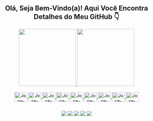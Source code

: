 ## <div align="center">Olá, Seja Bem-Vindo(a)! Aqui Você Encontra Detalhes do Meu GitHub 👇</div>
<div align="center">
  <a href="https://github.com/jsgomesjr">
  <img height="180em" src="https://github-readme-stats.vercel.app/api?username=jsgomesjr&show_icons=true&theme=codeSTACKr&border_radius=20px&border_color=ffffff&bg_color=101010&include_all_commits=true&count_private=true"/>
  <img height="180em" src="https://github-readme-stats.vercel.app/api/top-langs/?username=jsgomesjr&layout=compact&langs_count=8&theme=codeSTACKr&border_radius=20px&border_color=ffffff&bg_color=101010"/>
</div>
  
<div style="display: inline_block" align="center"><br>
  <img title="HTML" align="center" alt="Jose-HTML" height="30" width="40" src="https://cdn.jsdelivr.net/gh/devicons/devicon/icons/html5/html5-original.svg">
  <img title="CSS" align="center" alt="Jose-CSS" height="30" width="40" src="https://cdn.jsdelivr.net/gh/devicons/devicon/icons/css3/css3-original.svg">
  <img title="Bootstrap" align="center" alt="Jose-Bootstrap" height="30" width="40" src="https://cdn.jsdelivr.net/gh/devicons/devicon/icons/bootstrap/bootstrap-original.svg">
  <img title="JavaScript" align="center" alt="Jose-JS" height="30" width="40" src="https://cdn.jsdelivr.net/gh/devicons/devicon/icons/javascript/javascript-original.svg">
  <img title="jQuery" align="center" alt="Jose-jQuery" height="30" width="40" src="https://cdn.jsdelivr.net/gh/devicons/devicon/icons/jquery/jquery-original.svg">
  <img title="PHP" align="center" alt="Jose-PHP" height="30" width="40" src="https://cdn.jsdelivr.net/gh/devicons/devicon/icons/php/php-original.svg">
  <img title="Laravel" align="center" alt="Jose-Laravel" height="30" width="40" src="https://cdn.jsdelivr.net/gh/devicons/devicon/icons/laravel/laravel-plain.svg">
  <img title="MySQL" align="center" alt="Jose-MySql" height="30" width="40" src="https://cdn.jsdelivr.net/gh/devicons/devicon/icons/mysql/mysql-original-wordmark.svg">
  <img title="WordPress" align="center" alt="Jose-WordPress" height="30" width="40" src="https://cdn.jsdelivr.net/gh/devicons/devicon/icons/wordpress/wordpress-plain.svg">
</div>
  
  ##
 
<div align="center">
  <a href="https://www.instagram.com/jsgomesjr/" target="_blank"><img src="https://img.shields.io/badge/-Instagram-%23E4405F?style=for-the-badge&logo=instagram&logoColor=white" target="_blank"></a>
  <a href="https://www.facebook.com/jsgomesjr" target="_blank"><img src="https://img.shields.io/badge/Facebook-1877F2?style=for-the-badge&logo=facebook&logoColor=white"_blank"></a>
  <a href="https://twitter.com/jsgomesjr" target="_blank"><img src="https://img.shields.io/badge/Twitter-1DA1F2?style=for-the-badge&logo=twitter&logoColor=white" target="_blank"></a>
  <a href = "mailto:contact.jsgomesjr@gmail.com"><img src="https://img.shields.io/badge/-Gmail-%23333?style=for-the-badge&logo=gmail&logoColor=white" 
  target="_blank"></a>
  <a href="https://www.linkedin.com/in/jsgomesjr/" target="_blank"><img src="https://img.shields.io/badge/-LinkedIn-%230077B5?style=for-the-badge&logo=linkedin&logoColor=white" target="_blank"></a>
  
</div>
